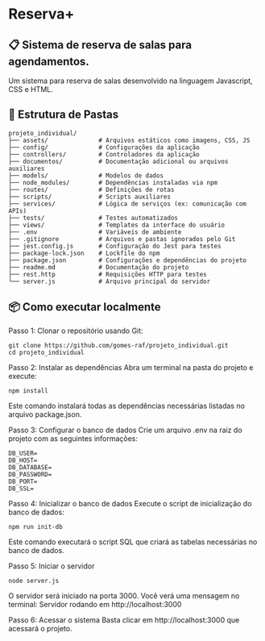 # Reserva+
## :clipboard: Sistema de reserva de salas para agendamentos.
Um sistema para reserva de salas desenvolvido na linguagem Javascript, CSS e HTML.

## :file_folder: Estrutura de Pastas
```text
projeto_individual/
├── assets/              # Arquivos estáticos como imagens, CSS, JS
├── config/              # Configurações da aplicação
├── controllers/         # Controladores da aplicação
├── documentos/          # Documentação adicional ou arquivos auxiliares
├── models/              # Modelos de dados
├── node_modules/        # Dependências instaladas via npm
├── routes/              # Definições de rotas
├── scripts/             # Scripts auxiliares
├── services/            # Lógica de serviços (ex: comunicação com APIs)
├── tests/               # Testes automatizados
├── views/               # Templates da interface do usuário
├── .env                 # Variáveis de ambiente
├── .gitignore           # Arquivos e pastas ignorados pelo Git
├── jest.config.js       # Configuração do Jest para testes
├── package-lock.json    # Lockfile do npm
├── package.json         # Configurações e dependências do projeto
├── readme.md            # Documentação do projeto
├── rest.http            # Requisições HTTP para testes
└── server.js            # Arquivo principal do servidor
```

## :package: Como executar localmente

Passo 1: Clonar o repositório usando Git:

```
git clone https://github.com/gomes-raf/projeto_individual.git
cd projeto_individual
```

Passo 2: Instalar as dependências
Abra um terminal na pasta do projeto e execute:

```
npm install
```

Este comando instalará todas as dependências necessárias listadas no arquivo package.json.

Passo 3: Configurar o banco de dados
Crie um arquivo .env na raiz do projeto com as seguintes informações:

```
DB_USER=
DB_HOST=
DB_DATABASE=
DB_PASSWORD=
DB_PORT=
DB_SSL=
```

Passo 4: Inicializar o banco de dados
Execute o script de inicialização do banco de dados:

```
npm run init-db
```

Este comando executará o script SQL que criará as tabelas necessárias no banco de dados.

Passo 5: Iniciar o servidor

```
node server.js
```

O servidor será iniciado na porta 3000. Você verá uma mensagem no terminal: Servidor rodando em http://localhost:3000

Passo 6: Acessar o sistema
Basta clicar em http://localhost:3000 que acessará o projeto.
